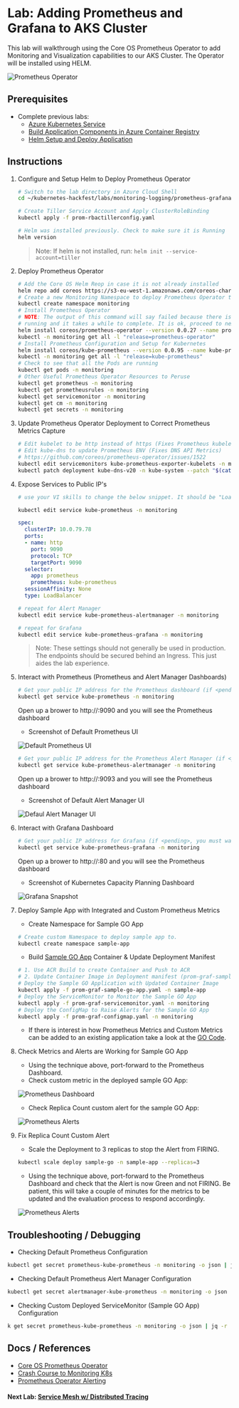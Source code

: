 # Lab: Adding Prometheus and Grafana to AKS Cluster

This lab will walkthrough using the Core OS Prometheus Operator to add Monitoring and Visualization capabilities to our AKS Cluster. The Operator will be installed using HELM.

![Prometheus Operator](img-prometheus-operator.png)

## Prerequisites

* Complete previous labs:
    * [Azure Kubernetes Service](../../create-aks-cluster/README.md)
    * [Build Application Components in Azure Container Registry](../../build-application/README.md)
    * [Helm Setup and Deploy Application](../../helm-setup-deploy/README.md)

## Instructions

1. Configure and Setup Helm to Deploy Prometheus Operator

    ```bash
    # Switch to the lab directory in Azure Cloud Shell
    cd ~/kubernetes-hackfest/labs/monitoring-logging/prometheus-grafana
    ```

    ```bash
    # Create Tiller Service Account and Apply ClusterRoleBinding
    kubectl apply -f prom-rbactillerconfig.yaml

    # Helm was installed previously. Check to make sure it is Running
    helm version
    ```

    > Note: If helm is not installed, run: ```helm init --service-account=tiller```

2. Deploy Prometheus Operator

    ``` bash
    # Add the Core OS Helm Reop in case it is not already installed
    helm repo add coreos https://s3-eu-west-1.amazonaws.com/coreos-charts/stable/
    # Create a new Monitoring Namespace to deploy Prometheus Operator too
    kubectl create namespace monitoring
    # Install Prometheus Operator
    # NOTE: The output of this command will say failed because there is a job (pod)
    # running and it takes a while to complete. It is ok, proceed to next step.
    helm install coreos/prometheus-operator --version 0.0.27 --name prometheus-operator --namespace monitoring
    kubectl -n monitoring get all -l "release=prometheus-operator"
    # Install Prometheus Configuration and Setup for Kubernetes
    helm install coreos/kube-prometheus --version 0.0.95 --name kube-prometheus --namespace monitoring
    kubectl -n monitoring get all -l "release=kube-prometheus"
    # Check to see that all the Pods are running
    kubectl get pods -n monitoring
    # Other Useful Prometheus Operator Resources to Peruse
    kubectl get prometheus -n monitoring
    kubectl get prometheusrules -n monitoring
    kubectl get servicemonitor -n monitoring
    kubectl get cm -n monitoring
    kubectl get secrets -n monitoring
    ```

3. Update Prometheus Operator Deployment to Correct Prometheus Metrics Capture

    ```bash
    # Edit kubelet to be http instead of https (Fixes Prometheus kubelet API Metrics)
    # Edit kube-dns to update Prometheus ENV (Fixes DNS API Metrics)
    # https://github.com/coreos/prometheus-operator/issues/1522
    kubectl edit servicemonitors kube-prometheus-exporter-kubelets -n monitoring
    kubectl patch deployment kube-dns-v20 -n kube-system --patch "$(cat prom-graf-kube-dns-metrics-patch.yaml)"
    ```

4. Expose Services to Public IP's

    ```bash
    # use your VI skills to change the below snippet. It should be "LoadBalancer" and not "ClusterIP"

    kubectl edit service kube-prometheus -n monitoring
    ```

    ```yaml
    spec:
      clusterIP: 10.0.79.78
      ports:
      - name: http
        port: 9090
        protocol: TCP
        targetPort: 9090
      selector:
        app: prometheus
        prometheus: kube-prometheus
      sessionAffinity: None
      type: LoadBalancer
    ```

    ```bash
    # repeat for Alert Manager
    kubectl edit service kube-prometheus-alertmanager -n monitoring
    ```

    ```bash
    # repeat for Grafana
    kubectl edit service kube-prometheus-grafana -n monitoring
    ```

    > Note: These settings should not generally be used in production. The endpoints should be secured behind an Ingress. This just aides the lab experience. 

5. Interact with Prometheus (Prometheus and Alert Manager Dashboards)

    ```bash
    # Get your public IP address for the Prometheus dashboard (if <pending>, you must wait...)
    kubectl get service kube-prometheus -n monitoring
    ```

    Open up a brower to http://<your-public-ip>:9090 and you will see the Prometheus dashboard

    * Screenshot of Default Prometheus UI

    ![Default Prometheus UI](img-prometheus-ui.png)

    ```bash
    # Get your public IP address for the Prometheus Alert Manager (if <pending>, you must wait...)
    kubectl get service kube-prometheus-alertmanager -n monitoring
    ```

    Open up a brower to http://<your-public-ip>:9093 and you will see the Prometheus dashboard

    * Screenshot of Default Alert Manager UI

    ![Defaul Alert Manager UI](img-alertmanager-ui.png)

6. Interact with Grafana Dashboard

    ```bash
    # Get your public IP address for Grafana (if <pending>, you must wait...)
    kubectl get service kube-prometheus-grafana -n monitoring
    ```

    Open up a brower to http://<your-public-ip>:80 and you will see the Prometheus dashboard

    * Screenshot of Kubernetes Capacity Planning Dashboard

    ![Grafana Snapshot](img-grafana-dashboard.png)

7. Deploy Sample App with Integrated and Custom Prometheus Metrics

    * Create Namespace for Sample GO App
    ```bash
    # Create custom Namespace to deploy sample app to.
    kubectl create namespace sample-app
    ```
    * Build [Sample GO App](../../../app/sample-go/README.md) Container & Update Deployment Manifest
    ```bash
    # 1. Use ACR Build to create Container and Push to ACR
    # 2. Update Container Image in Deployment manifest (prom-graf-sample-go-app.yaml) 
    # Deploy the Sample GO Application with Updated Container Image
    kubectl apply -f prom-graf-sample-go-app.yaml -n sample-app
    # Deploy the ServiceMonitor to Monitor the Sample GO App
    kubectl apply -f prom-graf-servicemonitor.yaml -n monitoring
    # Deploy the ConfigMap to Raise Alerts for the Sample GO App
    kubectl apply -f prom-graf-configmap.yaml -n monitoring
    ```
    * If there is interest in how Prometheus Metrics and Custom Metrics can be added to an existing application take a look at the [GO Code](../../../app/sample-go/app.go).

8. Check Metrics and Alerts are Working for Sample GO App

    * Using the technique above, port-forward to the Prometheus Dashboard.
    * Check custom metric in the deployed sample GO App:

    ![Prometheus Dashboard](img-prometheus-dashboard.png)

    * Check Replica Count custom alert for the sample GO App:

    ![Prometheus Alerts](img-prometheus-alerts.png)

9. Fix Replica Count Custom Alert

    * Scale the Deployment to 3 replicas to stop the Alert from FIRING.
    ```bash
    kubectl scale deploy sample-go -n sample-app --replicas=3
    ```
    * Using the technique above, port-forward to the Prometheus Dashboard and check that the Alert is now Green and not FIRING. Be patient, this will take a couple of minutes for the metrics to be updated and the evaluation process to respond accordingly.

    ![Prometheus Alerts](img-prometheus-alerts-resolved.png)

## Troubleshooting / Debugging

* Checking Default Prometheus Configuration

```bash
kubectl get secret prometheus-kube-prometheus -n monitoring -o json | jq -r '.data["prometheus.yaml"]' | base64 --decode
```

* Checking Default Prometheus Alert Manager Configuration

```bash
kubectl get secret alertmanager-kube-prometheus -n monitoring -o json | jq -r '.data["alertmanager.yaml"]' | base64 --decode
```

* Checking Custom Deployed ServiceMonitor (Sample GO App) Configuration

```bash
k get secret prometheus-kube-prometheus -n monitoring -o json | jq -r '.data["prometheus.yaml"]' | base64 --decode | grep "sample-go"
```

## Docs / References

* [Core OS Prometheus Operator](https://github.com/coreos/prometheus-operator/blob/v0.17.0/Documentation/user-guides/getting-started.md)
* [Crash Course to Monitoring K8s](https://www.sumologic.com/blog/cloud/how-to-monitor-kubernetes/)
* [Prometheus Operator Alerting](https://github.com/coreos/prometheus-operator/blob/v0.17.0/Documentation/user-guides/alerting.md)

#### Next Lab: [Service Mesh w/ Distributed Tracing](../../servicemesh-tracing/README.md)